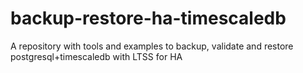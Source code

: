 # backup-restore-ha-timescaledb
A repository with tools and examples to backup, validate and restore postgresql+timescaledb with LTSS for HA
